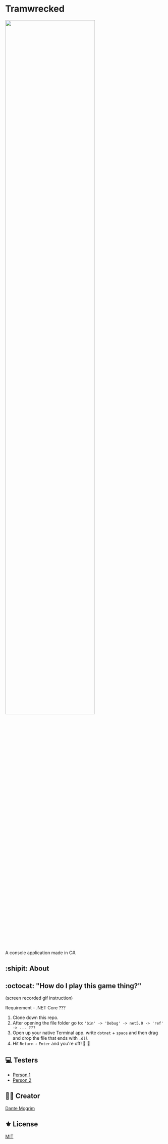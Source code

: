 # Tramwrecked

<img src="https://media.giphy.com/media/knpb2bGRiqf8A/giphy.gif" width="75%">

A console application made in C#.

## :shipit: About


## :octocat: "How do I play this game thing?"

(screen recorded gif instruction)

Requirement - .NET Core ???

1. Clone down this repo.
2. After opening the file folder go to:
`'bin' -> 'Debug' -> net5.0 -> 'ref' -> ... ???`
3. Open up your native Terminal app.
write `dotnet` + `space` and then drag and drop the file that ends with `.dll`
4. Hit `Return` + `Enter` and you're off! :railway_car: :dash:

## :computer: Testers

- [Person 1](https://github.com/mogrim-91)
- [Person 2](https://github.com/mogrim-91)

## :man_technologist: Creator

[Dante Mogrim](https://github.com/mogrim-91)

## :fleur_de_lis: License

[MIT](https://en.wikipedia.org/wiki/MIT_License)
